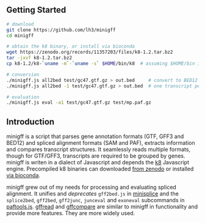 ## Getting Started
```sh
# download
git clone https://github.com/lh3/minigff
cd minigff

# obtain the k8 binary, or install via bioconda
wget https://zenodo.org/records/11357203/files/k8-1.2.tar.bz2
tar -jxvf k8-1.2.tar.bz2
cp k8-1.2/k8-`uname -m`-`uname -s` $HOME/bin/k8  # assuming $HOME/bin in $PATH

# conversion
./minigff.js all2bed test/gc47.gtf.gz > out.bed     # convert to BED12
./minigff.js all2bed -1 test/gc47.gtf.gz > out.bed  # one transcript per gene

# evaluation
./minigff.js eval -a1 test/gc47.gtf.gz test/mp.paf.gz
```

## Introduction

minigff is a script that parses gene annotation formats (GTF, GFF3 and BED12)
and spliced alignment formats (SAM and PAF), extracts information and compares
transcript structures. It seamlessly reads multiple formats, though for
GTF/GFF3, transcripts are required to be grouped by genes. minigff is writen in
a dialect of Javascript and depends the [k8][k8] Javascript engine. Precompiled
k8 binaries can downloaded [from zenodo][k8-dl] or installed [via
bioconda][k8-bc].

minigff grew out of my needs for processing and evaluating spliced alignment.
It unifies and *deprecates* `gff2bed.js` in [minisplice][msp] and the
`splice2bed`, `gff2bed`, `gff2junc`, `junceval` and `exoneval` subcommands in
[paftools.js][paftools]. [gffread][gffr] and [gffcompare][gffc] are similar to
minigff in functionality and provide more features. They are more widely used.

[msp]: https://github.com/lh3/minisplice
[paftools]: https://github.com/lh3/minimap2/tree/master/misc
[k8]: https://github.com/attractivechaos/k8
[k8-dl]: https://zenodo.org/records/11357203
[gffr]: https://github.com/gpertea/gffread
[gffc]: https://github.com/gpertea/gffcompare
[k8-bc]: https://bioconda.github.io/recipes/k8/README.html
